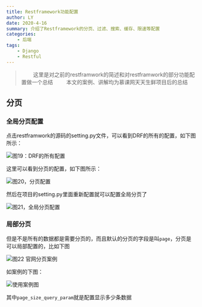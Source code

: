 ```yaml
---
title: Restframework功能配置
author: LY
date: 2020-4-16
summary: 介绍了Restframework的分页、过滤、搜索、缓存、限速等配置
categories:
    - 后端
tags:
    - Django
    - Restful
---
```


> &nbsp;&nbsp;&nbsp;&nbsp;&nbsp;&nbsp;&nbsp;&nbsp;这里是对之前的restframwork的简述和对restframwork的部分功能配置做一个总结
> &nbsp;&nbsp;&nbsp;&nbsp;&nbsp;&nbsp;&nbsp;&nbsp;本文的案例、讲解均为慕课网天天生鲜项目后的总结

## 分页

### 全局分页配置

点击restframwork的源码的setting.py文件，可以看到DRF的所有的配置，如下图所示：

![图19：DRF的所有配置](https://txy-tc-ly-1256104767.cos.ap-guangzhou.myqcloud.com/20200415182030.png)

这里可以看到分页的配置，如下图所示：

![图20，分页配置](https://txy-tc-ly-1256104767.cos.ap-guangzhou.myqcloud.com/20200415182236.png)

然后在项目的setting.py里面重新配置就可以配置全局分页了

![图21，全局分页配置](https://txy-tc-ly-1256104767.cos.ap-guangzhou.myqcloud.com/20200415182332.png)

### 局部分页

但是不是所有的数据都是需要分页的，而且默认的分页的字段是叫`page`，分页是可以局部配置的，比如下图

![图22 官网分页案例](https://txy-tc-ly-1256104767.cos.ap-guangzhou.myqcloud.com/20200415184435.png)

如案例的下图：

![使用案例图](https://txy-tc-ly-1256104767.cos.ap-guangzhou.myqcloud.com/20200415201140.png)

其中`page_size_query_param`就是配置显示多少条数据

## 